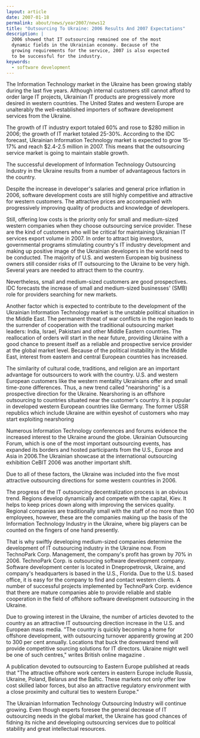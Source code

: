 ```yaml
---
layout: article
date: 2007-01-18
permalink: about/news/year2007/news12
title: "Outsourcing To Ukraine: 2006 Results And 2007 Expectations"
description: |
  2006 showed that IT outsourcing remained one of the most
  dynamic fields in the Ukrainian economy. Because of the
  growing requirements for the service, 2007 is also expected
  to be successful for the industry.
keywords:
  - software development
---
```


The Information Technology market in the Ukraine has been growing stably during the last five years. 
Although internal customers still cannot afford to order large IT projects, Ukrainian IT products 
are progressively more desired in western countries. The United States and western Europe are 
unalterably the well-established importers of software development services from the Ukraine.

The growth of IT industry export totaled 60% and rose to $280 million in 2006; the growth of IT 
market totaled 25-30%. According to the IDC forecast, Ukrainian Information Technology market is 
expected to grow 15-17% and reach $2.4-2.5 million in 2007. This means that the outsourcing service 
market is going to maintain stable growth.

The successful development of Information Technology Outsourcing Industry in the Ukraine results 
from a number of advantageous factors in the country.

Despite the increase in developer's salaries and general price inflation in 2006, software 
development costs are still highly competitive and attractive for western customers. The attractive 
prices are accompanied with progressively improving quality of products and knowledge of developers.

Still, offering low costs is the priority only for small and medium-sized western companies when 
they choose outsourcing service provider. These are the kind of customers who will be critical for 
maintaining Ukrainian IT services export volume in 2007. In order to attract big investors, 
governmental programs stimulating country's IT industry development and making up positive image of 
the Ukrainian developers in the world need to be conducted. The majority of U.S. and western 
European big business owners still consider risks of IT outsourcing to the Ukraine to be very high. 
Several years are needed to attract them to the country.

Nevertheless, small and medium-sized customers are good prospectives. IDC forecasts the increase of 
small and medium-sized businesses' (SMB) role for providers searching for new markets.

Another factor which is expected to contribute to the development of the Ukrainian Information 
Technology market is the unstable political situation in the Middle East. The permanent threat of 
war conflicts in the region leads to the surrender of cooperation with the traditional outsourcing 
market leaders: India, Israel, Pakistani and other Middle Eastern countries. The reallocation of 
orders will start in the near future, providing Ukraine with a good chance to present itself as a 
reliable and prospective service provider at the global market level. Because of the political 
instability in the Middle East, interest from eastern and central European countries has increased.

The similarity of cultural code, traditions, and religion are an important advantage for outsourcers 
to work with the country. U.S. and western European customers like the western mentality Ukrainians 
offer and small time-zone differences. Thus, a new trend called "nearshoring" is a prospective 
direction for the Ukraine. Nearshoring is an offshore outsourcing to countries situated near the 
customer's country. It is popular in developed western European countries like Germany. The former 
USSR republics which include Ukraine are within eyeshot of customers who may start exploiting nearshoring

Numerous Information Technology conferences and forums evidence the increased interest to the 
Ukraine around the globe. Ukrainian Outsourcing Forum, which is one of the most important 
outsourcing events, has expanded its borders and hosted participants from the U.S., Europe and Asia 
in 2006.The Ukrainian showcase at the international outsourcing exhibition CeBIT 2006 was another 
important shift.

Due to all of these factors, the Ukraine was included into the five most attractive outsourcing 
directions for some western countries in 2006.

The progress of the IT outsourcing decentralization process is an obvious trend. Regions develop 
dynamically and compete with the capital, Kiev. It helps to keep prices down along with improving 
the services quality. Regional companies are traditionally small with the staff of no more than 100 
employees, however, these are the companies making up the basis of the Information Technology 
Industry in the Ukraine, where big players can be counted on the fingers of one hand presently.

That is why swiftly developing medium-sized companies determine the development of IT outsourcing 
industry in the Ukraine now. From TechnoPark Corp. Management, the company's profit has grown by 70% 
in 2006. TechnoPark Corp. is outsourcing software development company. Software development center 
is located in Dnepropetrovsk, Ukraine, and company's headquarters is based in the U.S., Florida. Due 
to the U.S. based office, it is easy for the company to find and contact western clients. A number 
of successful projects implemented by TechnoPark Corp. evidence that there are mature companies able 
to provide reliable and stable cooperation in the field of offshore software development outsourcing 
in the Ukraine.

Due to growing interest in the Ukraine, the number of articles devoted to the country as an 
attractive IT outsourcing direction increase in the U.S. and European mass media. "The country is 
quickly becoming a home for offshore development, with outsourcing turnover apparently growing at 
200 to 300 per cent annually. Locations that buck the downward trend will provide competitive 
sourcing solutions for IT directors. Ukraine might well be one of such centres," writes British 
online magazine .

A publication devoted to outsourcing to Eastern Europe published at reads that "The attractive 
offshore work centers in eastern Europe include Russia, Ukraine, Poland, Belarus and the Baltic. 
These markets not only offer low cost skilled labor forces, but also an attractive regulatory 
environment with a close proximity and cultural ties to western Europe."

The Ukrainian Information Technology Outsourcing Industry will continue growing. Even though experts 
foresee the general decrease of IT outsourcing needs in the global market, the Ukraine has good 
chances of fidning its niche and developing outsourcing services due to political stability and 
great intellectual resources.
